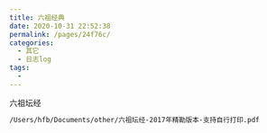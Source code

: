 ```yaml
---
title: 六祖经典
date: 2020-10-31 22:52:38
permalink: /pages/24f76c/
categories:
  - 其它
  - 日志log
tags:
  - 
---
```



六祖坛经


``` bash
/Users/hfb/Documents/other/六祖坛经-2017年精勘版本-支持自行打印.pdf
```